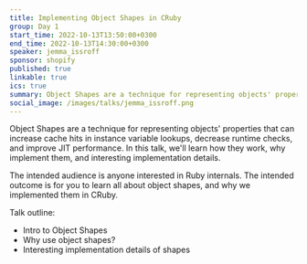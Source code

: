 ```yaml
---
title: Implementing Object Shapes in CRuby
group: Day 1
start_time: 2022-10-13T13:50:00+0300
end_time: 2022-10-13T14:30:00+0300
speaker: jemma_issroff
sponsor: shopify
published: true
linkable: true
ics: true
summary: Object Shapes are a technique for representing objects' properties that can increase cache hits in instance variable lookups, decrease runtime checks, and improve JIT performance. In this talk, we'll learn how they work, why implement them, and interesting implementation details.
social_image: /images/talks/jemma_issroff.png
---
```


Object Shapes are a technique for representing objects' properties that can increase cache hits in instance variable lookups, decrease runtime checks, and improve JIT performance. In this talk, we'll learn how they work, why implement them, and interesting implementation details.

The intended audience is anyone interested in Ruby internals. The intended outcome is for you to learn all about object shapes, and why we implemented them in CRuby.

Talk outline:

- Intro to Object Shapes
- Why use object shapes?
- Interesting implementation details of shapes
